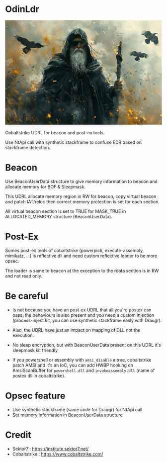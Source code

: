 # OdinLdr

![Draugr](img/odin.png)

Cobaltstrike UDRL for beacon and post-ex tools.

Use NtApi call with synthetic stackframe to confuse EDR based on stackframe detection.

# Beacon

Use BeaconUserData structure to give memory information to beacon and allocate memory for BOF & Sleepmask.

This UDRL allocate memory region in RW for beacon, copy virtual beacon and patch IAT/reloc then correct memory protection is set for each section.

All virtual beacon section is set to TRUE for MASK_TRUE in ALLOCATED_MEMORY structure (BeaconUserData).

# Post-Ex

Somes post-ex tools of cobaltstrike (powerpick, execute-assembly, mimikatz, ...) is reflective dll and need custom reflective loader to be more opsec. 

The loader is same to beacon at the exception to the rdata section is in RW and not read only.

# Be careful

- Is not because you have an post-ex UDRL that all you're postex can pass, the behaviours is also present and you need a custom injection (process-inject kit, you can use synthetic stackframe easly with Draugr).

- Also, the UDRL have just an impact on mapping of DLL not the execution.

- No sleep encryption, but with BeaconUserData present on this UDRL it's sleepmask kit friendly

- If you powershell or assembly with ```amsi_disable``` a true, cobaltstrike patch AMSI and it's an IoC, you can add HWBP hooking on AmsiScanBuffer for ```powershell.dll``` and ```invokeassembly.dll``` (name of postex dll in cobaltstrike).

# Opsec feature

- Use synthetic stackframe (same code for Draugr) for NtApi call
- Set memory information in BeaconUserData structure

# Credit

- Sektor7 : https://institute.sektor7.net/
- Cobaltstrike : https://www.cobaltstrike.com/